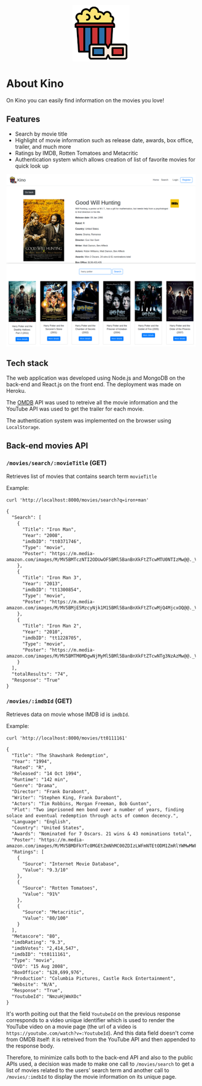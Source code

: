 <p align="center"><a href="https://kinowebapp.herokuapp.com/" target="_blank"><img width="150" src="images/logo.svg"></a></p>

# About Kino
On Kino you can easily find information on the movies you love!

## Features
- Search by movie title
- Highlight of movie information such as release date, awards, box office, trailer, and much more
- Ratings by IMDB, Rotten Tomatoes and Metacritic
- Authentication system which allows creation of list of favorite movies for quick look up

![](images/kino-image2.png)
![](images/hp.png)

## Tech stack
The web application was developed using Node.js and MongoDB on the back-end and React.js on the front end. The deployment was made on Heroku.

The [OMDB](https://www.omdbapi.com/) API was used to retreive all the movie information and the YouTube API was used to get the trailer for each movie.

The authentication system was implemented on the browser using `LocalStorage`.

## Back-end movies API

### `/movies/search/:movieTitle` (GET)
Retrieves list of movies that contains search term `movieTitle`

Example:

`curl 'http://localhost:8000/movies/search?q=iron+man'`

```
{
  "Search": [
    {
      "Title": "Iron Man",
      "Year": "2008",
      "imdbID": "tt0371746",
      "Type": "movie",
      "Poster": "https://m.media-amazon.com/images/M/MV5BMTczNTI2ODUwOF5BMl5BanBnXkFtZTcwMTU0NTIzMw@@._V1_SX300.jpg"
    },
    {
      "Title": "Iron Man 3",
      "Year": "2013",
      "imdbID": "tt1300854",
      "Type": "movie",
      "Poster": "https://m.media-amazon.com/images/M/MV5BMjE5MzcyNjk1M15BMl5BanBnXkFtZTcwMjQ4MjcxOQ@@._V1_SX300.jpg"
    },
    {
      "Title": "Iron Man 2",
      "Year": "2010",
      "imdbID": "tt1228705",
      "Type": "movie",
      "Poster": "https://m.media-amazon.com/images/M/MV5BMTM0MDgwNjMyMl5BMl5BanBnXkFtZTcwNTg3NzAzMw@@._V1_SX300.jpg"
    }
  ],
  "totalResults": "74",
  "Response": "True"
}
```

### `/movies/:imdbId` (GET)
Retrieves data on movie whose IMDB id is `imdbId`. 

Example:

`curl 'http://localhost:8000/movies/tt0111161'`

```
{
  "Title": "The Shawshank Redemption",
  "Year": "1994",
  "Rated": "R",
  "Released": "14 Oct 1994",
  "Runtime": "142 min",
  "Genre": "Drama",
  "Director": "Frank Darabont",
  "Writer": "Stephen King, Frank Darabont",
  "Actors": "Tim Robbins, Morgan Freeman, Bob Gunton",
  "Plot": "Two imprisoned men bond over a number of years, finding solace and eventual redemption through acts of common decency.",
  "Language": "English",
  "Country": "United States",
  "Awards": "Nominated for 7 Oscars. 21 wins & 43 nominations total",
  "Poster": "https://m.media-amazon.com/images/M/MV5BMDFkYTc0MGEtZmNhMC00ZDIzLWFmNTEtODM1ZmRlYWMwMWFmXkEyXkFqcGdeQXVyMTMxODk2OTU@._V1_SX300.jpg",
  "Ratings": [
    {
      "Source": "Internet Movie Database",
      "Value": "9.3/10"
    },
    {
      "Source": "Rotten Tomatoes",
      "Value": "91%"
    },
    {
      "Source": "Metacritic",
      "Value": "80/100"
    }
  ],
  "Metascore": "80",
  "imdbRating": "9.3",
  "imdbVotes": "2,414,547",
  "imdbID": "tt0111161",
  "Type": "movie",
  "DVD": "15 Aug 2008",
  "BoxOffice": "$28,699,976",
  "Production": "Columbia Pictures, Castle Rock Entertainment",
  "Website": "N/A",
  "Response": "True",
  "YoutubeId": "NmzuHjWmXOc"
}
```

It's worth poiting out that the field `YoutubeId` on the previous response corresponds to a video unique identifier which is used to render the YouTube video on a movie page (the url of a video is `https://youtube.com/watch?v=:YoutubeId`). And this data field doesn't come from OMDB itself: it is retreived from the YouTube API and then appended to the response body. 

Therefore, to minimize calls both to the back-end API and also to the public APIs used, a decision was made to make one call to `/movies/search` to get a list of movies related to the users' search term and another call to `/movies/:imdbId` to display the movie information on its unique page.

